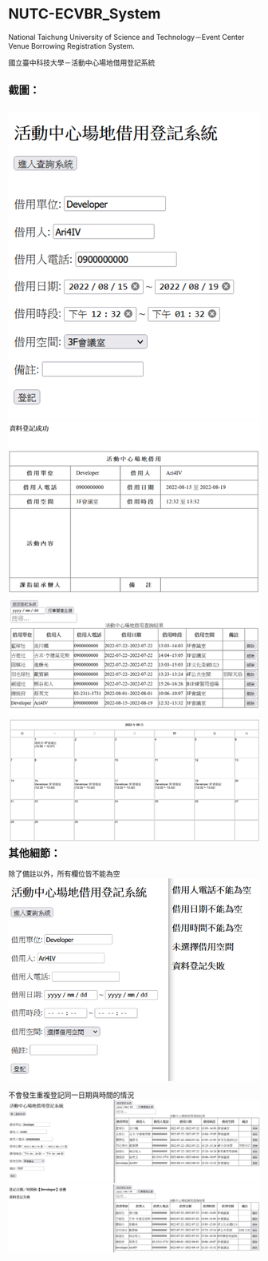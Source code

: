 # NUTC-ECVBR_System
National Taichung University of Science and Technology－Event Center Venue Borrowing Registration System.

國立臺中科技大學－活動中心場地借用登記系統

截圖：
-
![](https://github.com/Ari4IV/NUTC-ECVBR_System/blob/main/screenshot/1.png)
![](https://github.com/Ari4IV/NUTC-ECVBR_System/blob/main/screenshot/2.png)
![](https://github.com/Ari4IV/NUTC-ECVBR_System/blob/main/screenshot/3.png)
![](https://github.com/Ari4IV/NUTC-ECVBR_System/blob/main/screenshot/4.png)
其他細節：
-
除了備註以外，所有欄位皆不能為空
![](https://github.com/Ari4IV/NUTC-ECVBR_System/blob/main/screenshot/5.png)

不會發生重複登記同一日期與時間的情況
![](https://github.com/Ari4IV/NUTC-ECVBR_System/blob/main/screenshot/6.png)
![](https://github.com/Ari4IV/NUTC-ECVBR_System/blob/main/screenshot/7.png)
